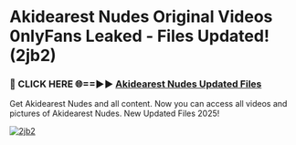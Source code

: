 # Akidearest Nudes Original Videos 0nlyFans Leaked - Files Updated! (2jb2)

<h3>🔴 CLICK HERE 🌐==►► <a href="https://tinyurl.com/5h6xmrr3" rel="nofollow">Akidearest Nudes Updated Files</a></h3>

Get Akidearest Nudes and all content. Now you can access all videos and pictures of Akidearest Nudes. New Updated Files 2025!

[![2jb2](https://i.imgur.com/KVD873Z.gif)](https://tinyurl.com/5h6xmrr3)

